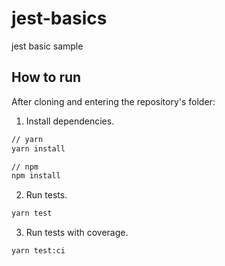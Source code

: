 # jest-basics
jest basic sample

## How to run

After cloning and entering the repository's folder:

1. Install dependencies.

```sh 
// yarn
yarn install
```

```sh 
// npm
npm install
```

2. Run tests.

```sh
yarn test
```

3. Run tests with coverage.

```sh
yarn test:ci
```
